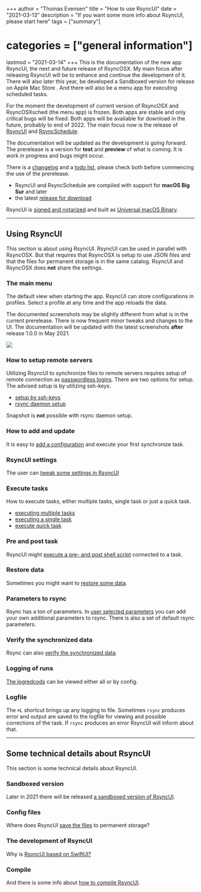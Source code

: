 +++
author = "Thomas Evensen"
title = "How to use RsyncUI"
date = "2021-03-13"
description = "If you want some more info about RsyncUI, please start here"
tags = ["summary"]
# categories = ["general information"]
lastmod = "2021-03-14"
+++
This is the documentation of the new app RsyncUI, the next and future release of RsyncOSX. My main focus after releasing RsyncUI will be to enhance and continue the development of it. There will also later this year, be developed a Sandboxed version for release on Apple Mac Store . And there will also be a menu app for executing scheduled tasks.

For the moment the development of current version of RsyncOSX and RsyncOSXsched (the menu app) is frozen. Both apps are stable and only critical bugs will be fixed. Both apps will be avaliable for download in the future, probably to end of 2022. The main focus now is the release of [RsyncUI](https://github.com/rsyncOSX/RsyncUI) and [RsyncSchedule](https://github.com/rsyncOSX/RsyncSchedule).

The documentation will be updated as the development is going forward. The prerelease is a version for **test** and **preview** of what is coming. It is work in progress and bugs might occur.

There is a [changelog](/post/changelog/) and a [todo list](/post/todo/), please check both before commencing the use of the prerelease.

- RsyncUI and RsyncSchedule are compiled with support for **macOS Big Sur** and later
- the latest [release for download](https://github.com/rsyncOSX/RsyncUI/releases)

RsyncUI is [signed and notarized](/post/notarized/) and built as [Universal macOS Binary](https://developer.apple.com/documentation/xcode/building_a_universal_macos_binary).

---

## Using RsyncUI

This section is about using RsyncUI. RsyncUI can be used in parallel with RsyncOSX. But that requires that RsyncOSX is setup to use JSON files and that the files for permanent storage is in the same catalog. RsyncUI and RsyncOSX does **not** share the settings.  

### The main menu

The default view when starting the app. RsyncUI can store configurations in profiles. Select a profile at any time and the app reloads the data.

The documented screenshots may be slightly different from what is in the current prerelease. There is now frequent minor tweaks and changes to the UI. The documentation will be updated with the latest screenshots **after** release 1.0.0 in May 2021.

![](/images/start/start.png)

### How to setup remote servers

Utilizing RsyncUI to synchronize files to remote servers requires setup of remote connection as [passwordless logins](/post/remotelogins/). There are two options for setup. The advised setup is by utilizing ssh-keys.

- [setup by ssh-keys](/post/ssh/)
- [rsync daemon setup](/post/rsyncdaemon/)

Snapshot is **not** possible with rsync daemon setup.

### How to add and update

It is easy to [add a configuration](/post/addconfigurations/) and execute your first synchronize task.

### RsyncUI settings

The user can [tweak some settings in RsyncUI](/post/settings/)

### Execute tasks

How to execute tasks, either multiple tasks, single task or just a quick task.

- [executing multiple tasks](/post/multipletasks/)
- [executing a single task](/post/singletask/)
- [execute quick task](/post/quicktask/)

### Pre and post task

RsyncUI might [execute a pre- and post shell script](/post/shellout/) connected to a task.

### Restore data

Sometimes you might want to [restore some data](/post/restore/).

### Parameters to rsync

Rsync has a ton of parameters. In [user selected parameters](/post/rsyncparameters) you can add your own additional parameters to rsync. There is also a set of default rsync parameters.

### Verify the synchronized data

Rsync can also [verify the synchronized data](/post/verify/).

### Logging of runs

 [The logredcods](/post/logging/) can be viewed either all or by config.

### Logfile

The `⌘L` shortcut brings up any logging to file. Sometimes `rsync` produces error and output are saved to the logfile for viewing and possible corrections of the task. If `rsync` produces an error RsyncUI will inform about that.

---

## Some technical details about RsyncUI

This section is some technical details about RsyncUI.

### Sandboxed version

Later in 2021 there will be released [a sandboxed version of RsyncUI](/post/sandboxversion/).

### Config files

Where does RsyncUI [save the files](/post/configfiles/) to permanent storage?

### The development of RsyncUI

Why is [RsyncUI based on SwiftUI?](/post/development)

### Compile

And there is some info about [how to compile RsyncUI](/post/compile/).
